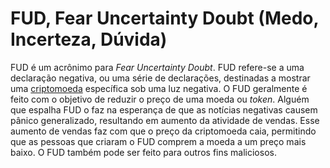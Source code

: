 # FUD, Fear Uncertainty Doubt (Medo, Incerteza, Dúvida)

FUD é um acrônimo para _Fear Uncertainty Doubt_. FUD refere-se a uma declaração negativa, ou uma série de declarações, destinadas a mostrar uma [criptomoeda](Criptomoedas.md) específica sob uma luz negativa. O FUD geralmente é feito com o objetivo de reduzir o preço de uma moeda ou _token_. Alguém que espalha FUD o faz na esperança de que as notícias negativas causem pânico generalizado, resultando em aumento da atividade de vendas. Esse aumento de vendas faz com que o preço da criptomoeda caia, permitindo que as pessoas que criaram o FUD comprem a moeda a um preço mais baixo. O FUD também pode ser feito para outros fins maliciosos.
